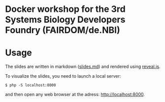 Docker workshop for the 3rd Systems Biology Developers Foundry (FAIRDOM/de.NBI)
====

# Usage

The slides are written in markdown ([slides.md](slides.md)) and rendered using [reveal.js](https://github.com/hakimel/reveal.js/).

To visualize the slides, you need to launch a local server:

```
$ php -S localhost:8000
```
 and then open any web browser at the adress: [http://localhost:8000](http://localhost:8000).
